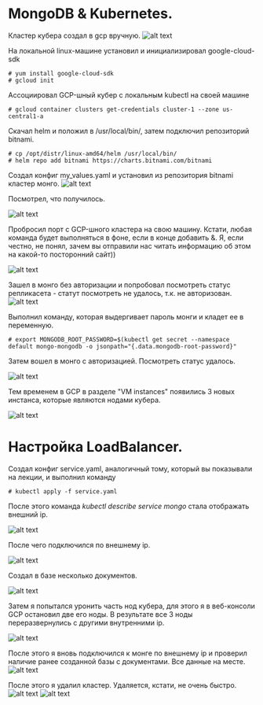 # MongoDB & Kubernetes.

Кластер кубера создал в gcp вручную.
![alt text](https://github.com/kot-mechanic/mongodb_otus/blob/main/screen/2022-02-08%2021_46_18-Window.png)

На локальной linux-машине установил и инициализировал google-cloud-sdk
```{r eval=FALSE}
# yum install google-cloud-sdk
# gcloud init
```
Ассоциировал GCP-шный кубер с локальным kubectl на своей машине
```{r eval=FALSE}
# gcloud container clusters get-credentials cluster-1 --zone us-central1-a
```

Скачал helm и положил в /usr/local/bin/, затем подключил репозиторий bitnami.
```{r eval=FALSE}
# cp /opt/distr/linux-amd64/helm /usr/local/bin/
# helm repo add bitnami https://charts.bitnami.com/bitnami
```
Создал конфиг my_values.yaml и установил из репозитория bitnami кластер монго.
![alt text](https://github.com/kot-mechanic/mongodb_otus/blob/main/screen/2022-02-08%2021_07_15-Window.png)

Посмотрел, что получилось.

![alt text](https://github.com/kot-mechanic/mongodb_otus/blob/main/screen/2022-02-08%2021_07_33-Window.png)

Пробросил порт с GCP-шного кластера на свою машину. Кстати, любая команда будет выполняться в фоне, если в конце добавить &. Я, если честно, не понял, зачем вы отправили нас читать информацию об этом на какой-то посторонний сайт))

![alt text](https://github.com/kot-mechanic/mongodb_otus/blob/main/screen/2022-02-08%2021_07_52-Window.png)

Зашел в монго без авторизации и попробовал посмотреть статус репликасета - статут посмотреть не удалось, т.к. не авторизован.
![alt text](https://github.com/kot-mechanic/mongodb_otus/blob/main/screen/2022-02-08%2021_08_28-Window.png)

Выполнил команду, которая выдергивает пароль монги и кладет ее в переменную.
```{r eval=FALSE}
# export MONGODB_ROOT_PASSWORD=$(kubectl get secret --namespace default mongo-mongodb -o jsonpath="{.data.mongodb-root-password}"
```

Затем вошел в монго с авторизацией. Посмотреть статус удалось.

![alt text](https://github.com/kot-mechanic/mongodb_otus/blob/main/screen/2022-02-08%2021_59_51-Window.png)

Тем временем в GCP в разделе "VM instances" появились 3 новых инстанса, которые являются нодами кубера.

![alt text](https://github.com/kot-mechanic/mongodb_otus/blob/main/screen/2022-02-08%2021_16_02-Window.png)


# Настройка LoadBalancer.

Создал конфиг service.yaml, аналогичный тому, который вы показывали на лекции, и выполнил команду
```{r eval=FALSE}
# kubectl apply -f service.yaml
```

После этого команда *kubectl describe service mongo* стала отображать внешний ip.

![alt text](https://github.com/kot-mechanic/mongodb_otus/blob/main/screen/2022-02-08%2022_04_55-Window.png)

После чего подключился по внешнему ip.

![alt text](https://github.com/kot-mechanic/mongodb_otus/blob/main/screen/2022-02-08%2022_06_38-Window.png)

Создал в базе несколько документов.

![alt text](https://github.com/kot-mechanic/mongodb_otus/blob/main/screen/2022-02-08%2022_43_27-centos7_1.png)

Затем я попытался уронить часть нод кубера, для этого я в веб-консоли GCP остановил две его ноды.
В результате все 3 ноды переразвернулись с другими внутренними ip.

![alt text](https://github.com/kot-mechanic/mongodb_otus/blob/main/screen/2022-02-08%2022_40_20-VM%20instances%20%E2%80%93%20Compute%20Engine%20%E2%80%93%20mongo2021-19880314%20%E2%80%93%20Google%20Cloud%20Platform.png)

После этого я вновь подключился к монге по внешнему ip и проверил наличие ранее созданной базы с документами. Все данные на месте.
![alt text](https://github.com/kot-mechanic/mongodb_otus/blob/main/screen/2022-02-08%2022_45_33-Window.png)

После этого я удалил кластер. Удаляется, кстати, не очень быстро.
![alt text](https://github.com/kot-mechanic/mongodb_otus/blob/main/screen/2022-02-08%2022_50_45-Window.png)
![alt text](https://github.com/kot-mechanic/mongodb_otus/blob/main/screen/2022-02-08%2022_54_06-Window.png)

